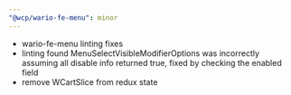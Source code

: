 ```yaml
---
"@wcp/wario-fe-menu": minor
---
```


- wario-fe-menu linting fixes
- linting found MenuSelectVisibleModifierOptions was incorrectly assuming all disable info returned true, fixed by checking the enabled field
- remove WCartSlice from redux state
